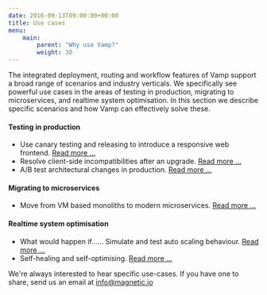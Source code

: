 ```yaml
---
date: 2016-09-13T09:00:00+00:00
title: Use cases
menu:
    main:
        parent: "Why use Vamp?" 
        weight: 30
---
```


The integrated deployment, routing and workflow features of Vamp support a broad range of scenarios and industry verticals. We specifically see powerful use cases in the areas of testing in production, migrating to microservices, and realtime system optimisation. In this section we describe specific scenarios and how Vamp can effectively solve these.

#### Testing in production 
* Use canary testing and releasing to introduce a responsive web frontend. [Read more ...](/why-use-vamp/use-cases/create-responsive-website/)
* Resolve client-side incompatibilities after an upgrade. [Read more ...](/why-use-vamp/use-cases/resolve-incompatibilities-after-upgrade/)
* A/B test architectural changes in production. [Read more ...](/why-use-vamp/use-cases/modernise-architecture/)

#### Migrating to microservices
* Move from VM based monoliths to modern microservices. [Read more ...](/why-use-vamp/use-cases/refactor-monolithic-to-microsystems/)

#### Realtime system optimisation

* What would happen if...... Simulate and test auto scaling behaviour. [Read more ...](/why-use-vamp/use-cases/simulate-and-test-scaling-behaviour)
* Self-healing and self-optimising. [Read more ...](/why-use-vamp/use-cases/self-healing-and-self-optimising)

We're always interested to hear specific use-cases. If you have one to share, send us an email at [info@magnetic.io](mailto:info@magnetic.io)